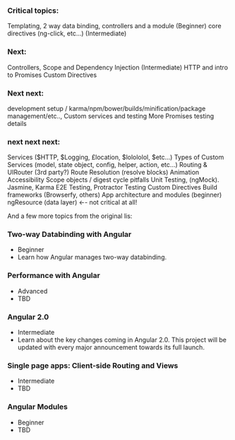 ### Critical topics:
Templating, 2 way data binding, controllers and a module (Beginner)
core directives (ng-click, etc…) (Intermediate)

### Next:
Controllers, Scope and Dependency Injection (Intermediate)
HTTP and intro to Promises
Custom Directives

### Next next:
development setup / karma/npm/bower/builds/minification/package management/etc.., 
Custom services and testing
More Promises
testing details

### next next next:
Services ($HTTP, $Logging, £location, $lolololol, $etc...)
Types of Custom Services (model, state object, config, helper, action, etc...)
Routing & UIRouter (3rd party?)
Route Resolution (resolve blocks)
Animation
Accessibility
Scope objects / digest cycle pitfalls
Unit Testing, (ngMock).  Jasmine, Karma
E2E Testing, Protractor
Testing Custom Directives
Build frameworks (Browserfy, others)
App architecture and modules (beginner)
ngResource (data layer) ←- not critical at all!

And a few more topics from the original lis:

### Two-way Databinding with Angular
- Beginner
- Learn how Angular manages two-way databinding.
### Performance with Angular
- Advanced
- TBD

### Angular 2.0
- Intermediate
- Learn about the key changes coming in Angular 2.0. This project will be updated with every major announcement towards its full launch.

### Single page apps: Client-side Routing and Views
- Intermediate 
- TBD

### Angular Modules
- Beginner
- TBD
